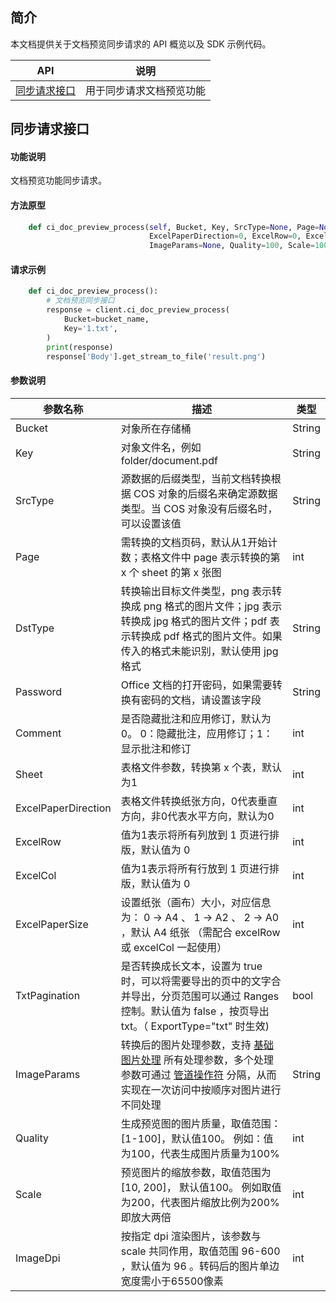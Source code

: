
## 简介

本文档提供关于文档预览同步请求的 API 概览以及 SDK 示例代码。

| API  |	说明  |
|----|-----|
| [同步请求接口](https://intl.cloud.tencent.com/document/product/436/49404)  |       用于同步请求文档预览功能  |



## 同步请求接口

#### 功能说明

文档预览功能同步请求。

#### 方法原型

```py
    def ci_doc_preview_process(self, Bucket, Key, SrcType=None, Page=None, DstType=None, PassWord=None, Comment=0, Sheet=1,
                               ExcelPaperDirection=0, ExcelRow=0, ExcelCol=0, ExcelPaperSize=None, TxtPagination=False,
                               ImageParams=None, Quality=100, Scale=100, ImageDpi=96, **kwargs)
```

#### 请求示例

```py
    def ci_doc_preview_process():
        # 文档预览同步接口
        response = client.ci_doc_preview_process(
            Bucket=bucket_name,
            Key='1.txt',
        )
        print(response)
        response['Body'].get_stream_to_file('result.png')
```

#### 参数说明


| 参数名称            | 描述                                                         | 类型   |
| ------------------- | ------------------------------------------------------------ | ------ |
| Bucket              | 对象所在存储桶                                               | String |
| Key                 | 对象文件名，例如 folder/document.pdf                         | String |
| SrcType             | 源数据的后缀类型，当前文档转换根据 COS 对象的后缀名来确定源数据类型。当 COS 对象没有后缀名时，可以设置该值 | String |
| Page                | 需转换的文档页码，默认从1开始计数；表格文件中 page 表示转换的第 x 个 sheet 的第 x 张图 | int    |
| DstType             | 转换输出目标文件类型，png 表示转换成 png 格式的图片文件；jpg 表示转换成 jpg 格式的图片文件；pdf 表示转换成 pdf 格式的图片文件。如果传入的格式未能识别，默认使用 jpg 格式 | String |
| Password            | Office 文档的打开密码，如果需要转换有密码的文档，请设置该字段 | String |
| Comment             | 是否隐藏批注和应用修订，默认为 0。 0：隐藏批注，应用修订；1：显示批注和修订 | int    |
| Sheet               | 表格文件参数，转换第 x 个表，默认为1                         | int    |
| ExcelPaperDirection | 表格文件转换纸张方向，0代表垂直方向，非0代表水平方向，默认为0 | int    |
| ExcelRow            | 值为1表示将所有列放到 1 页进行排版，默认值为 0 | int    |
| ExcelCol            | 值为1表示将所有行放到 1 页进行排版，默认值为 0 | int    |
| ExcelPaperSize      | 设置纸张（画布）大小，对应信息为： 0 → A4 、 1 → A2 、 2 → A0 ，默认 A4 纸张 （需配合 excelRow 或 excelCol 一起使用） | int    |
| TxtPagination       | 是否转换成长文本，设置为 true 时，可以将需要导出的页中的文字合并导出，分页范围可以通过 Ranges 控制。默认值为 false ，按页导出 txt。（ ExportType="txt" 时生效) | bool    |
| ImageParams         | 转换后的图片处理参数，支持 [基础图片处理](https://www.tencentcloud.com/document/product/436/36365) 所有处理参数，多个处理参数可通过 [管道操作符](https://intl.cloud.tencent.com/document/product/436/36380) 分隔，从而实现在一次访问中按顺序对图片进行不同处理 | String |
| Quality             | 生成预览图的图片质量，取值范围：[1-100]，默认值100。 例如：值为100，代表生成图片质量为100% | int    |
| Scale               | 预览图片的缩放参数，取值范围为 [10, 200]， 默认值100。 例如取值为200，代表图片缩放比例为200% 即放大两倍 | int    |
| ImageDpi            | 按指定 dpi 渲染图片，该参数与 scale 共同作用，取值范围 96-600 ，默认值为 96 。转码后的图片单边宽度需小于65500像素 | int    |
